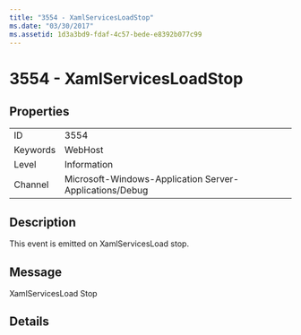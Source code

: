 ```yaml
---
title: "3554 - XamlServicesLoadStop"
ms.date: "03/30/2017"
ms.assetid: 1d3a3bd9-fdaf-4c57-bede-e8392b077c99
---
```

# 3554 - XamlServicesLoadStop

## Properties  
  
|||  
|-|-|  
|ID|3554|  
|Keywords|WebHost|  
|Level|Information|  
|Channel|Microsoft-Windows-Application Server-Applications/Debug|  
  
## Description  

 This event is emitted on XamlServicesLoad stop.  
  
## Message  

 XamlServicesLoad Stop  
  
## Details
